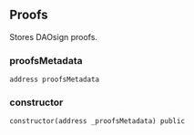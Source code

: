## Proofs

Stores DAOsign proofs.

### proofsMetadata

```solidity
address proofsMetadata
```

### constructor

```solidity
constructor(address _proofsMetadata) public
```

